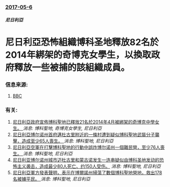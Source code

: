 ### [2017-05-6](/news/2017/05/6/index.md)

##### 尼日利亞
# 尼日利亞恐怖組織博科圣地釋放82名於2014年綁架的奇博克女學生，以換取政府釋放一些被捕的該組織成員。 




### 信息来源:

1. [BBC](http://www.bbc.co.uk/news/world-africa-39833309)

### 有关:

1. [尼日利亞政府宣佈博科聖地已釋放21名於2014年4月被綁架的奇博克中學女生。 ](/zh/news/2016/10/13/尼日利亞政府宣佈博科聖地已釋放21名於2014年4月被綁架的奇博克中學女生.md) _消息: 博科聖地, 奇博克女學生, 尼日利亞_
2. [尼日利亞博尔诺州首府邁杜古里附近的一條村遭到疑似博科聖地武裝分子襲擊，造成至少65人喪生。 ](/zh/news/2019/07/27/尼日利亞博尔诺州首府邁杜古里附近的一條村遭到疑似博科聖地武裝分子襲擊-造成至少65人喪生.md) _消息: 博科聖地, 尼日利亞_
3. [尼日利亞空軍在打擊博科聖地的行動中誤炸博尔诺州一個難民營，至少76人喪生。 ](/zh/news/2017/01/17/尼日利亞空軍在打擊博科聖地的行動中誤炸博尔诺州一個難民營-至少76人喪生.md) _消息: 博科聖地, 尼日利亞_
4. [尼日利亚博尔诺州城市迈杜古里和蒙古诺发生一连串疑似由博科圣地发动的恐怖主义袭击，造成最少80人死亡、约150人受伤。](/zh/news/2015/09/20/尼日利亚博尔诺州城市迈杜古里和蒙古诺发生一连串疑似由博科圣地发动的恐怖主义袭击-造成最少80人死亡-约150人受伤.md) _消息: 博科聖地, 尼日利亞_
5. [尼日利亞軍方發表聲明，表示在博爾諾州掃蕩了數個博科聖地營地，救出178名被擄平民。 ](/zh/news/2015/08/2/尼日利亞軍方發表聲明-表示在博爾諾州掃蕩了數個博科聖地營地-救出178名被擄平民.md) _消息: 博科聖地, 尼日利亞_
